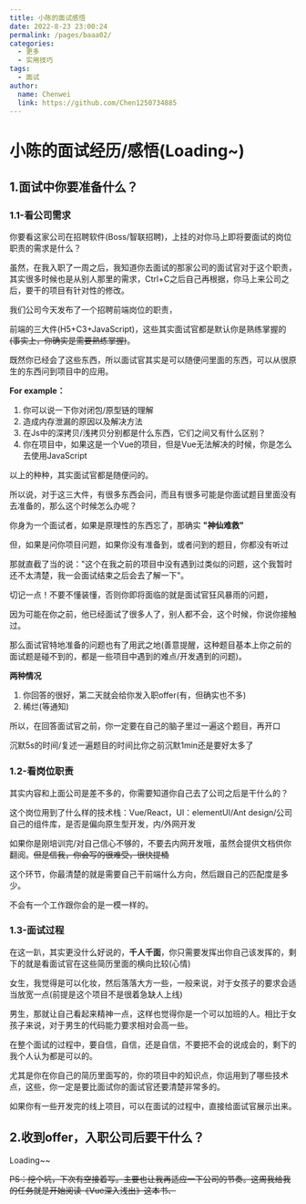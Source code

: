 ```yaml
---
title: 小陈的面试感悟
date: 2022-8-23 23:00:24
permalink: /pages/baaa02/
categories: 
  - 更多
  - 实用技巧
tags: 
  - 面试
author: 
  name: Chenwei
  link: https://github.com/Chen1250734885
---
```


# 小陈的面试经历/感悟(Loading~)

## 1.面试中你要准备什么？

### 1.1-看公司需求

你要看这家公司在招聘软件(Boss/智联招聘)，上挂的对你马上即将要面试的岗位职责的需求是什么？

虽然，在我入职了一周之后，我知道你去面试的那家公司的面试官对于这个职责，其实很多时候也是从别人那里的需求，Ctrl+C之后自己再根据，你马上来公司之后，要干的项目有针对性的修改。

我们公司今天发布了一个招聘前端岗位的职责，

前端的三大件(H5+C3+JavaScript)，这些其实面试官都是默认你是熟练掌握的~~(事实上，你确实是需要熟练掌握)~~。

既然你已经会了这些东西，所以面试官其实是可以随便问里面的东西，可以从很原生的东西问到项目中的应用。

<!-- more -->

**For example：** 

1. 你可以说一下你对闭包/原型链的理解
2. 造成内存泄漏的原因以及解决方法
3. 在Js中的深拷贝/浅拷贝分别都是什么东西，它们之间又有什么区别？
4. 你在项目中，如果这是一个Vue的项目，但是Vue无法解决的时候，你是怎么去使用JavaScript

以上的种种，其实面试官都是随便问的。

所以说，对于这三大件，有很多东西会问，而且有很多可能是你面试题目里面没有去准备的，那么这个时候怎么办呢？

你身为一个面试者，如果是原理性的东西忘了，那确实 **"神仙难救"** 

但，如果是问你项目问题，如果你没有准备到，或者问到的题目，你都没有听过

那就直截了当的说："这个在我之前的项目中没有遇到过类似的问题，这个我暂时还不太清楚，我一会面试结束之后会去了解一下"。

切记一点！不要不懂装懂，否则你即将面临的就是面试官狂风暴雨的问题，

因为可能在你之前，他已经面试了很多人了，别人都不会，这个时候，你说你接触过。

那么面试官特地准备的问题也有了用武之地(善意提醒，这种题目基本上你之前的面试题是碰不到的，都是一些项目中遇到的难点/开发遇到的问题)。

**两种情况**

1. 你回答的很好，第二天就会给你发入职offer(有，但确实也不多)
2. 稀烂(等通知)

所以，在回答面试官之前，你一定要在自己的脑子里过一遍这个题目，再开口

沉默5s的时间/复述一遍题目的时间比你之前沉默1min还是要好太多了

### 1.2-看岗位职责

其实内容和上面公司是差不多的，你需要知道你自己去了公司之后是干什么的？

这个岗位用到了什么样的技术栈：Vue/React，UI：elementUI/Ant design/公司自己的组件库，是否是偏向原生型开发，内/外网开发

如果你是刚培训完/对自己信心不够的，不要去内网开发哦，虽然会提供文档供你翻阅。~~但是信我，你会写的很难受，很快提桶~~

这个环节，你最清楚的就是需要自己干前端什么方向，然后跟自己的匹配度是多少。

不会有一个工作跟你会的是一模一样的。

### 1.3-面试过程

在这一趴，其实更没什么好说的，**千人千面**，你只需要发挥出你自己该发挥的，剩下的就是看面试官在这些简历里面的横向比较(心情)

女生，我觉得是可以化妆，然后落落大方一些，一般来说，对于女孩子的要求会适当放宽一点(前提是这个项目不是很着急缺人上线)

男生，那就让自己看起来精神一点，这样也觉得你是一个可以加班的人。相比于女孩子来说，对于男生的代码能力要求相对会高一些。

在整个面试的过程中，要自信，自信，还是自信，不要把不会的说成会的，剩下的我个人认为都是可以的。

尤其是你在你自己的简历里面写的，你的项目中的知识点，你运用到了哪些技术点，这些，你一定是要比面试你的面试官还要清楚非常多的。

如果你有一些开发完的线上项目，可以在面试的过程中，直接给面试官展示出来。

## 2.收到offer，入职公司后要干什么？

Loading~~

~~PS：挖个坑，下次有空接着写。主要也让我再适应一下公司的节奏。这周我给我的任务就是开始阅读《Vue深入浅出》这本书、~~
